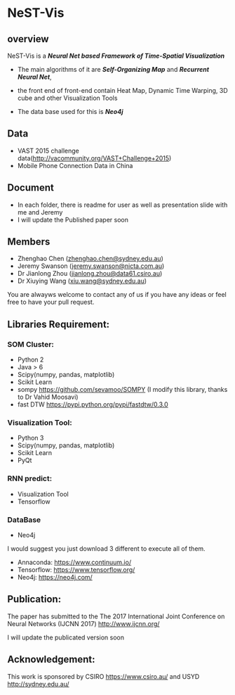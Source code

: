 # NeST-Vis #

## overview
NeST-Vis is a ***Neural Net based Framework of Time-Spatial Visualization***

* The main algorithms of it are ***Self-Organizing Map*** and ***Recurrent Neural Net***,

* the front end of front-end contain Heat Map, Dynamic Time Warping, 3D cube and other Visualization Tools

* The data base used for this is ***Neo4j***

## Data
* VAST 2015 challenge data(http://vacommunity.org/VAST+Challenge+2015)
* Mobile Phone Connection Data in China


## Document

* In each folder, there is readme for user as well as presentation slide with me and Jeremy
* I will update the Published paper soon

## Members
* Zhenghao Chen (zhenghao.chen@sydney.edu.au)
* Jeremy Swanson (jeremy.swanson@nicta.com.au)
* Dr Jianlong Zhou (jianlong.zhou@data61.csiro.au)
* Dr Xiuying Wang (xiu.wang@sydney.edu.au)

You are alwayws welcome to contact any of us if you have any ideas or feel free to have your pull request.

## Libraries Requirement:

### SOM Cluster:
 * Python 2
 * Java > 6
 * Scipy(numpy, pandas, matplotlib)
 * Scikit Learn
 * sompy https://github.com/sevamoo/SOMPY (I modify this library, thanks to Dr Vahid Moosavi)
 * fast DTW https://pypi.python.org/pypi/fastdtw/0.3.0

### Visualization Tool:
 * Python 3
 * Scipy(numpy, pandas, matplotlib)
 * Scikit Learn
 * PyQt

### RNN predict:
 * Visualization Tool
 * Tensorflow

### DataBase
 * Neo4j
  
I would suggest you just download 3 different to execute all of them.
 * Annaconda: https://www.continuum.io/
 * Tensorflow: https://www.tensorflow.org/
 * Neo4j: https://neo4j.com/

## Publication:
The paper has submitted to the The 2017 International Joint Conference on Neural Networks (IJCNN 2017)
http://www.ijcnn.org/

I will update the publicated version soon

## Acknowledgement:
This work is sponsored by CSIRO https://www.csiro.au/ and USYD http://sydney.edu.au/
